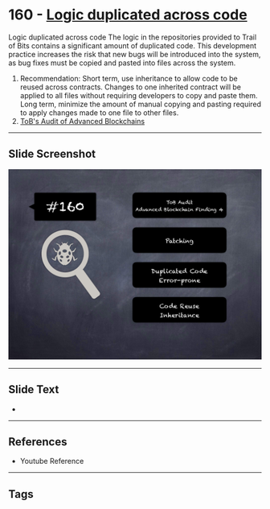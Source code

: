 
# 160 - [Logic duplicated across code](./Logic%20duplicated%20across%20code.md)

Logic duplicated across code The logic in the repositories provided to Trail of Bits contains a significant amount of duplicated code. This development practice increases the risk that new bugs will be introduced into the system, as bug fixes must be copied and pasted into files across the system.


1. Recommendation: Short term, use inheritance to allow code to be reused across contracts. Changes to one inherited contract will be applied to all files without requiring developers to copy and paste them. Long term, minimize the amount of manual copying and pasting required to apply changes made to one file to other files.
2. [ToB's Audit of Advanced Blockchains](https://github.com/trailofbits/publications/blob/master/reviews/AdvancedBlockchain.pdf)


___
## Slide Screenshot
![160.png](../../images/8.%20Audit%20Findings%20201/160.png)
___
## Slide Text
- 
___
## References
- Youtube Reference
___
## Tags
